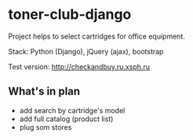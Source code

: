 # toner-club-django

Project helps to select cartridges for office equipment.

Stack: Python (Django), jQuery (ajax), bootstrap

Test version: http://checkandbuy.ru.xsph.ru

What's in plan
--------------
- add search by cartridge's model
- add full catalog (product list)
- plug som stores
